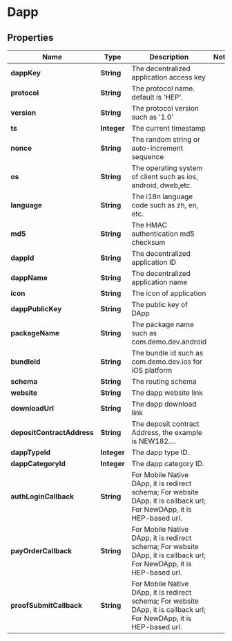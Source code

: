 # Dapp

## Properties
Name | Type | Description | Notes
------------ | ------------- | ------------- | -------------
**dappKey** | **String** | The decentralized application access key | 
**protocol** | **String** | The protocol name. default is &#x27;HEP&#x27;. | 
**version** | **String** | The protocol version such as &#x27;1.0&#x27; | 
**ts** | **Integer** | The current timestamp | 
**nonce** | **String** | The random string or auto-increment sequence | 
**os** | **String** | The operating system of client such as ios, android, dweb,etc. | 
**language** | **String** | The i18n language code such as zh, en, etc. | 
**md5** | **String** | The HMAC authentication md5 checksum | 
**dappId** | **String** | The decentralized application ID | 
**dappName** | **String** | The decentralized application name | 
**icon** | **String** | The icon of application | 
**dappPublicKey** | **String** | The public key of DApp | 
**packageName** | **String** | The package name such as com.demo.dev.android | 
**bundleId** | **String** | The bundle id such as com.demo.dev.ios for iOS platform | 
**schema** | **String** | The routing schema | 
**website** | **String** | The dapp website link | 
**downloadUrl** | **String** | The dapp download link | 
**depositContractAddress** | **String** | The deposit contract Address, the example is NEW182.... | 
**dappTypeId** | **Integer** | The dapp type ID. | 
**dappCategoryId** | **Integer** | The dapp category ID. | 
**authLoginCallback** | **String** | For Mobile Native DApp, it is redirect schema; For website DApp, it is callback url; For  NewDApp, it is HEP-based url. | 
**payOrderCallback** | **String** | For Mobile Native DApp, it is redirect schema; For website DApp, it is callback url; For  NewDApp, it is HEP-based url. | 
**proofSubmitCallback** | **String** | For Mobile Native DApp, it is redirect schema; For website DApp, it is callback url; For  NewDApp, it is HEP-based url. | 
